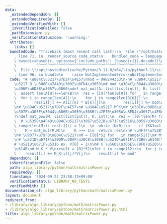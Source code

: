 ```yaml
---
data:
  _extendedDependsOn: []
  _extendedRequiredBy: []
  _extendedVerifiedWith: []
  _isVerificationFailed: false
  _pathExtension: py
  _verificationStatusIcon: ':warning:'
  attributes:
    links: []
  bundledCode: "Traceback (most recent call last):\n  File \"/opt/hostedtoolcache/Python/3.11.0/x64/lib/python3.11/site-packages/onlinejudge_verify/documentation/build.py\"\
    , line 71, in _render_source_code_stat\n    bundled_code = language.bundle(stat.path,\
    \ basedir=basedir, options={'include_paths': [basedir]}).decode()\n          \
    \         ^^^^^^^^^^^^^^^^^^^^^^^^^^^^^^^^^^^^^^^^^^^^^^^^^^^^^^^^^^^^^^^^^^^^^^^^^^^^^^^^^\n\
    \  File \"/opt/hostedtoolcache/Python/3.11.0/x64/lib/python3.11/site-packages/onlinejudge_verify/languages/python.py\"\
    , line 96, in bundle\n    raise NotImplementedError\nNotImplementedError\n"
  code: "# \u884C\u5217\u7D2F\u4E57\nmod = 998244353\n\n# \u884C\u5217 A \u3068 \u884C\
    \u5217 B \u306E\u7A4D\u3092\u8FD4\u3059\n# mod \u304C\u3044\u3089\u306A\u3044\u6642\
    \u306F\u6D88\u3057\u3066\ndef mat_mul(A: list[list[int]], B: list[list[int]]):\n\
    \  assert len(A[0])==len(B)\n  res = [[0]*len(B[0]) for _ in range(len(A))]\n\
    \  for i in range(len(A)):\n    for j in range(len(B[0])):\n      for k in range(len(B)):\n\
    \        res[i][j] += A[i][k] * B[k][j]\n        res[i][j] %= mod\n  return res\n\
    \n# \u884C\u5217\u7D2F\u4E57\n# \u884C\u5217 M^K\n# \u30C0\u30D6\u30EA\u30F3\u30B0\
    \u307F\u305F\u3044\u306B\u3059\u308B(\u7E70\u308A\u8FD4\u3057\u4E8C\u4E57\u6CD5\
    )\ndef mat_pow(M: list[list[int]], K: int):\n  res = [[0]*len(M) for _ in range(len(M))]\n\
    \  # \u5358\u4F4D\u884C\u5217\u3067\u521D\u671F\u5316\u3059\u308B\n  for i in\
    \ range(len(M)): res[i][i] = 1\n  \n  while (K>0):\n    if (K&1==1): res = mat_mul(M,res)\n\
    \    M = mat_mul(M,M)\n    K >>= 1\n  return res\n\n# \u4F7F\u7528\u4F8B////////////////////\n\
    \n# \u9077\u79FB\u884C\u5217\nM = [[0]*52 for _ in range(52)]\n# M^K\nM_K = mat_pow(M,K)\n\
    \n# \u521D\u671F\u30D9\u30AF\u30C8\u30EB(\u521D\u671F\u72B6\u614B)\nV = [0]*52\n\
    # \u521D\u671F\u5316 ex. V[0] = 1\n\n# K \u56DE\u306E\u79FB\u52D5\u5F8C\u306E\u72B6\
    \u614B\n# M_K * V\nresult = [0]*52\nfor i in range(52):\n  for j in range(52):\n\
    \    result[i] += M_K[i][j]*V[j]\n    result[i] %= mod"
  dependsOn: []
  isVerificationFile: false
  path: algo_library/python/math/matrixPower.py
  requiredBy: []
  timestamp: '2024-09-24 23:58:13+09:00'
  verificationStatus: LIBRARY_NO_TESTS
  verifiedWith: []
documentation_of: algo_library/python/math/matrixPower.py
layout: document
redirect_from:
- /library/algo_library/python/math/matrixPower.py
- /library/algo_library/python/math/matrixPower.py.html
title: algo_library/python/math/matrixPower.py
---
```

